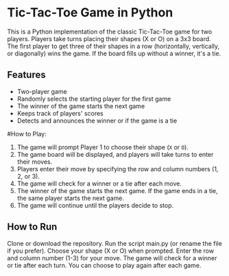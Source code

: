 # Tic-Tac-Toe Game in Python

This is a Python implementation of the classic Tic-Tac-Toe game for two players. Players take turns placing their shapes (X or O) on a 3x3 board. The first player to get three of their shapes in a row (horizontally, vertically, or diagonally) wins the game. If the board fills up without a winner, it's a tie.

## Features

- Two-player game
- Randomly selects the starting player for the first game
- The winner of the game starts the next game
- Keeps track of players' scores
- Detects and announces the winner or if the game is a tie


#How to Play:

1. The game will prompt Player 1 to choose their shape (`X` or `O`).
2. The game board will be displayed, and players will take turns to enter their moves.
3. Players enter their move by specifying the row and column numbers (1, 2, or 3).
4. The game will check for a winner or a tie after each move.
5. The winner of the game starts the next game. If the game ends in a tie, the same player starts the next game.
6. The game will continue until the players decide to stop.

## How to Run

Clone or download the repository.
Run the script main.py (or rename the file if you prefer).
Choose your shape (X or O) when prompted.
Enter the row and column number (1-3) for your move.
The game will check for a winner or tie after each turn.
You can choose to play again after each game.
